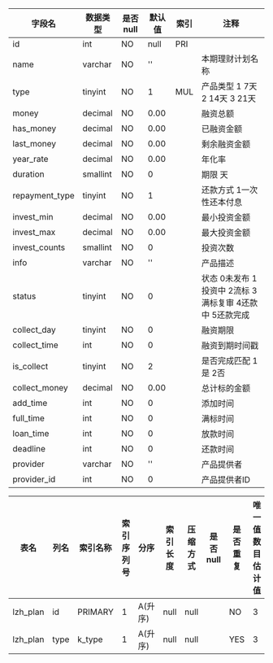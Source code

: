 |字段名|数据类型|是否null|默认值|索引|注释|
|------|--------|--------|------|----|----|
|id|int|NO|null|PRI||
|name|varchar|NO|''||本期理财计划名称|
|type|tinyint|NO|1|MUL|产品类型 1 7天 2 14天 3 21天|
|money|decimal|NO|0.00||融资总额|
|has_money|decimal|NO|0.00||已融资金额|
|last_money|decimal|NO|0.00||剩余融资金额|
|year_rate|decimal|NO|0.00||年化率|
|duration|smallint|NO|0||期限 天|
|repayment_type|tinyint|NO|1||还款方式 1一次性还本付息|
|invest_min|decimal|NO|0.00||最小投资金额|
|invest_max|decimal|NO|0.00||最大投资金额|
|invest_counts|smallint|NO|0||投资次数|
|info|varchar|NO|''||产品描述|
|status|tinyint|NO|0||状态 0未发布 1投资中 2流标 3满标复审 4还款中 5还款完成|
|collect_day|tinyint|NO|0||融资期限|
|collect_time|int|NO|0||融资到期时间戳|
|is_collect|tinyint|NO|2||是否完成匹配 1是 2否|
|collect_money|decimal|NO|0.00||总计标的金额|
|add_time|int|NO|0||添加时间|
|full_time|int|NO|0||满标时间|
|loan_time|int|NO|0||放款时间|
|deadline|int|NO|0||还款时间|
|provider|varchar|NO|''||产品提供者|
|provider_id|int|NO|0||产品提供者ID|



|表名|列名|索引名称|索引序列号|分序|索引长度|压缩方式|是否null|是否重复|唯一值数目估计值|索引方法|列中描述索引信息|索引注释|
|----|----|--------|----------|----|--------|--------|--------|--------|----------------|--------|----------------|--------|
|lzh_plan|id|PRIMARY|1|A(升序)|null|null||NO|3|BTREE|||
|lzh_plan|type|k_type|1|A(升序)|null|null||YES|3|BTREE|||
